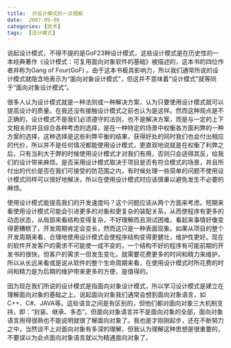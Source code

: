 ```yaml
---
title:  对设计模式的一点理解
date:  2007-09-08
categories: [技术]
tags:  [设计模式]
---
```


说起设计模式，不得不提的是GoF23种设计模式，这些设计模式是在历史性的一本经典著作《设计模式：可复用面向对象软件的基础》被描述的，这本书的四位作者并称为Gang of Four(GoF) 。由于这本书极具影响力，所以我们通常所说的设计模式就隐含地表示为“面向对象设计模式”，但这并不意味着“设计模式”就等同于“面向对象设计模式”。
<!--more-->

很多人认为设计模式就是一种法则或一种解决方案，认为只要使用设计模式就可以提高设计的质量。在我还没有接触设计模式之前也认为是这样。然而这种观点是不正确的，设计模式不是我们必须遵守的法则，也不是解决方案，而是与一定的上下文相关的并且综合各种考虑的选择，是在一种特定的场景中权衡各方面利弊的一种方案的选择，这种选择是这些利弊平衡的结果，获得好处的同时我们也会付出相应的代价，所以并不是任何情况都能使用设计模式，更直观地说就是在权衡了利弊之后，只有当利大于弊的时候使用设计模式才对我们有用，否则只会适得其反，给我们的设计带来麻烦。是否采用设计模式取决于项目是否有符合模式的场景，并且所付出的代价是否在我们可接受的防范围之内，有时候处理一些简单的问题不使用设计模式同样可以很好地解决，所以在使用设计模式时应该慎重以避免发生不必要的麻烦。

使用设计模式能提高我们的开发速度吗？这个问题应该从两个方面来考虑。短期来看使用设计模式可能会引进更多的对象和更复杂的装配关系，从而使程序有更多的动态状态，从局部来看结构变得复杂，不好理解而且测试困难，看起来事情好像变得更糟糕了，开发周期肯定会变长，然而这只是一种表面现象。如果从项目的整个开发周期来看，合理地使用设计模式会使程序结构变得更健壮，维护性更好。现在的软件开发客户的需求不可能使一成不变的，一个结构不好的程序有可能前期的开发书的很快，但客户的需求一但发生变化，就需要花费更多的时间和精力来维护。所以从长远来看或是说从软件的整个生命周期来看，在使用设计模式时所花费的时间和精力是为后期的维护带来更多的方便，是值得的。

因为现在我们所说的设计模式是指面向对象设计模式，所以学习设计模式是建立在理解面向对象的基础之上。说起面向对象我们通常会想到面向对象语言，如C++、C#、JAVA等。这些语言之间是有区别的，但他们都对面向对象三大机制支持，即：“封装、继承、多态”。但面向对象语言并不是面向对象的全部，面向对象语言用得很熟也不能说明就很了解面向对象了。我也是才刚刚起步，还在不断努力之中，当然谈不上对面向对象有多深的理解，但我认为理解这种思想是很重要的，不要误以为会点面向对象语言就以为精通面向对象了。

